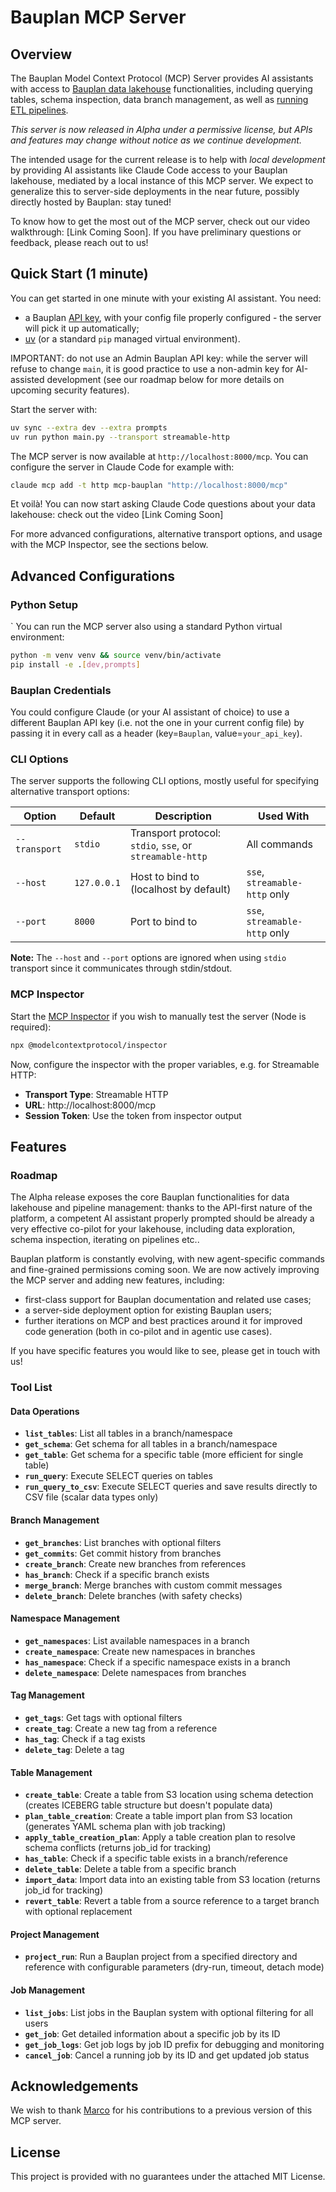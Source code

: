 # Bauplan MCP Server

## Overview

The Bauplan Model Context Protocol (MCP) Server provides AI assistants with access to [Bauplan data lakehouse](https://www.bauplanlabs.com/) functionalities, including querying tables, schema inspection, data branch management, as well as [running ETL pipelines](https://docs.bauplanlabs.com/en/latest/).

*This server is now released in Alpha under a permissive license, but APIs and features may change without notice as we continue development.*

The intended usage for the current release is to help with _local development_ by providing AI assistants like Claude Code access to your Bauplan lakehouse, mediated by a local instance of this MCP server. We expect to generalize this to server-side deployments in the near future, possibly directly hosted by Bauplan: stay tuned! 

To know how to get the most out of the MCP server, check out our video walkthrough: [Link Coming Soon]. If you have preliminary questions or feedback, please reach out to us!

## Quick Start (1 minute)

You can get started in one minute with your existing AI assistant. You need:

* a Bauplan [API key](https://app.bauplanlabs.com/sign-up), with your config file properly configured - the server will pick it up automatically;
* [uv](https://docs.astral.sh/uv/guides/install-python/) (or a standard `pip` managed virtual environment).

IMPORTANT: do not use an Admin Bauplan API key: while the server will refuse to change `main`, it is good practice to use a non-admin key for AI-assisted development (see our roadmap below for more details on upcoming security features).

Start the server with:

```bash
uv sync --extra dev --extra prompts
uv run python main.py --transport streamable-http
```

The MCP server is now available at `http://localhost:8000/mcp`. You can configure the server in Claude Code for example with:

```bash
claude mcp add -t http mcp-bauplan "http://localhost:8000/mcp" 
```

Et voilà! You can now start asking Claude Code questions about your data lakehouse: check out the video [Link Coming Soon]

For more advanced configurations, alternative transport options, and usage with the MCP Inspector, see the sections below.

## Advanced Configurations

### Python Setup
`
You can run the MCP server also using a standard Python virtual environment:

```bash
python -m venv venv && source venv/bin/activate
pip install -e .[dev,prompts]
```

### Bauplan Credentials

You could configure Claude (or your AI assistant of choice) to use a different Bauplan API key (i.e. not the one in your current config file) by passing it in every call as a header (key=`Bauplan`, value=`your_api_key`).

### CLI Options

The server supports the following CLI options, mostly useful for specifying alternative transport options:

| Option | Default | Description | Used With |
|--------|---------|-------------|-----------|
| `--transport` | `stdio` | Transport protocol: `stdio`, `sse`, or `streamable-http` | All commands |
| `--host` | `127.0.0.1` | Host to bind to (localhost by default) | `sse`, `streamable-http` only |
| `--port` | `8000` | Port to bind to | `sse`, `streamable-http` only |


**Note:** The `--host` and `--port` options are ignored when using `stdio` transport since it communicates through stdin/stdout.

### MCP Inspector

Start the [MCP Inspector](https://github.com/modelcontextprotocol/inspector) if you wish to manually test the server (Node is required):

```bash
npx @modelcontextprotocol/inspector
```

Now, configure the inspector with the proper variables, e.g. for Streamable HTTP:

- **Transport Type**: Streamable HTTP
- **URL**: http://localhost:8000/mcp
- **Session Token**: Use the token from inspector output

## Features

### Roadmap

The Alpha release exposes the core Bauplan functionalities for data lakehouse and pipeline management: thanks to the API-first nature of the platform, a competent AI assistant properly prompted should be already a very effective co-pilot for your lakehouse, including data exploration, schema inspection, iterating on pipelines etc.. 

Bauplan platform is constantly evolving, with new agent-specific commands and fine-grained permissions coming soon. We are now actively improving the MCP server and adding new features, including:

* first-class support for Bauplan documentation and related use cases;
* a server-side deployment option for existing Bauplan users;
* further iterations on MCP and best practices around it for improved code generation (both in co-pilot and in agentic use cases).

If you have specific features you would like to see, please get in touch with us!

### Tool List

#### Data Operations
- **`list_tables`**: List all tables in a branch/namespace
- **`get_schema`**: Get schema for all tables in a branch/namespace
- **`get_table`**: Get schema for a specific table (more efficient for single table)
- **`run_query`**: Execute SELECT queries on tables
- **`run_query_to_csv`**: Execute SELECT queries and save results directly to CSV file (scalar data types only)

#### Branch Management  
- **`get_branches`**: List branches with optional filters
- **`get_commits`**: Get commit history from branches
- **`create_branch`**: Create new branches from references
- **`has_branch`**: Check if a specific branch exists
- **`merge_branch`**: Merge branches with custom commit messages
- **`delete_branch`**: Delete branches (with safety checks)

#### Namespace Management
- **`get_namespaces`**: List available namespaces in a branch
- **`create_namespace`**: Create new namespaces in branches
- **`has_namespace`**: Check if a specific namespace exists in a branch
- **`delete_namespace`**: Delete namespaces from branches

#### Tag Management
- **`get_tags`**: Get tags with optional filters
- **`create_tag`**: Create a new tag from a reference
- **`has_tag`**: Check if a tag exists
- **`delete_tag`**: Delete a tag 

#### Table Management
- **`create_table`**: Create a table from S3 location using schema detection (creates ICEBERG table structure but doesn't populate data)
- **`plan_table_creation`**: Create a table import plan from S3 location (generates YAML schema plan with job tracking)
- **`apply_table_creation_plan`**: Apply a table creation plan to resolve schema conflicts (returns job_id for tracking)
- **`has_table`**: Check if a specific table exists in a branch/reference
- **`delete_table`**: Delete a table from a specific branch
- **`import_data`**: Import data into an existing table from S3 location (returns job_id for tracking)
- **`revert_table`**: Revert a table from a source reference to a target branch with optional replacement

#### Project Management
- **`project_run`**: Run a Bauplan project from a specified directory and reference with configurable parameters (dry-run, timeout, detach mode)

#### Job Management
- **`list_jobs`**: List jobs in the Bauplan system with optional filtering for all users
- **`get_job`**: Get detailed information about a specific job by its ID
- **`get_job_logs`**: Get job logs by job ID prefix for debugging and monitoring
- **`cancel_job`**: Cancel a running job by its ID and get updated job status

## Acknowledgements

We wish to thank [Marco](https://github.com/marcoeg) for his contributions to a previous version of this MCP server.

## License
This project is provided with no guarantees under the attached MIT License.
